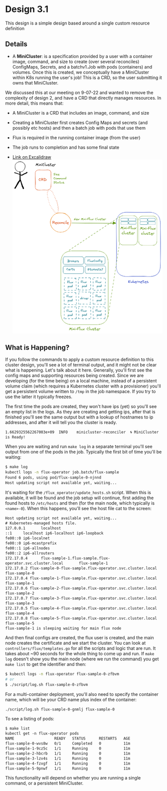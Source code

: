 # Design 3.1

This design is a simple design based around a single custom resource definition

## Details

 - A **MiniCluster**: is a specification provided by a user with a container image, command, and size to create (over several reconciles) ConfigMaps, Secrets, and a batchv1.Job with pods (containers) and volumes. Once this is created, we conceptually have a MiniCluster within K8s running the user's job! This is a CRD, so the user submitting it owns that MiniCluster.

We discussed this at our meeting on 9-07-22 and wanted to remove the complexity of design 2, and have a CRD that directly manages resources. In more detail, this means that:

- A MiniCluster is a CRD that includes an image, command, and size
- Creating a MiniCluster first creates Config Maps and secrets (and possibly etc hosts) and then a batch job with pods that use them
- Flux is required in the running container image (from the user)
- The job runs to completion and has some final state

- [Link on Excalidraw](https://excalidraw.com/#json=3p1bpgBFeNWpqUJjrxDmi,wZPk1I0FHI4POAAJfIdNBg)
![design-three-team.png](design-three-team.png)

## What is Happening?

If you follow the commands to apply a custom resource definition to this cluster design,
you'll see a lot of terminal output, and it might not be clear what is happening. Let's talk about it here.
Generally, you'll first see the config maps and supporting resources
being created. Since we are developing (for the time being) on a local machine, instead of a persistent volume
claim (which requires a Kubernetes cluster with a provisioner) you'll get a persistent volume
written to `/tmp` in the job namespace. If you try to use the latter it typically freezes.

The first time the pods are created, they won't have ips (yet) so you'll see an empty list in the logs.
As they are creating and getting ips, after that is finished you'll see the same output but with a
lookup of hostnames to ip addresses, and after it will tell you the cluster is ready.

```
1.6629325562267003e+09  INFO    minicluster-reconciler  🌀 MiniCluster is Ready!
```
When you are waiting and run `make log` in a separate terminal you'll see output from one of the pods
in the job. Typically the first bit of time you'll be waiting:

```bash
$ make log
kubectl logs -n flux-operator job.batch/flux-sample
Found 6 pods, using pod/flux-sample-0-njnnd
Host updating script not available yet, waiting...
```
It's waiting for the `/flux_operator/update_hosts.sh` script. When this is available, it will be found
and the job setup will continue, first adding the found hosts to `/etc/hosts` and then (for the main node,
which typically is `<name>-0`). When this happens, you'll see the host file cat to the screen:

```console
Host updating script not available yet, waiting...
# Kubernetes-managed hosts file.
127.0.0.1       localhost
::1     localhost ip6-localhost ip6-loopback
fe00::0 ip6-localnet
fe00::0 ip6-mcastprefix
fe00::1 ip6-allnodes
fe00::2 ip6-allrouters
172.17.0.4      flux-sample-1.flux-sample.flux-operator.svc.cluster.local       flux-sample-1
172.17.0.2 flux-sample-0-flux-sample.flux-operator.svc.cluster.local flux-sample-0
172.17.0.4 flux-sample-1-flux-sample.flux-operator.svc.cluster.local flux-sample-1
172.17.0.6 flux-sample-2-flux-sample.flux-operator.svc.cluster.local flux-sample-2
172.17.0.7 flux-sample-3-flux-sample.flux-operator.svc.cluster.local flux-sample-3
172.17.0.5 flux-sample-4-flux-sample.flux-operator.svc.cluster.local flux-sample-4
172.17.0.8 flux-sample-5-flux-sample.flux-operator.svc.cluster.local flux-sample-5
flux-sample-1 is sleeping waiting for main flux node
```

And then final configs are created, the flux user is created, and the main
node creates the certificate and we start the cluster. You can look at
`controllers/flux/templates.go`
for all the scripts and logic that are run. It takes about ~90 seconds for the
whole thing to come up and run. If `make log` doesn't show you the main node
(where we run the command) you get `make list` to get the identifier and then:

```bash
$ kubectl logs -n flux-operator flux-sample-0-zfbvm
# or
$ ./script/log.sh flux-sample-0-zfbvm
```

For a multi-container deployment, you'll also need to specify the container name, which
will be your CRD name plus index of the container:

```bash
./script/log.sh flux-sample-0-gnmlj flux-sample-0
```

To see a listing of pods:

```console
$ make list
kubectl get -n flux-operator pods
NAME                  READY   STATUS      RESTARTS   AGE
flux-sample-0-wvs8w   0/1     Completed   0          11m
flux-sample-1-9cz5c   1/1     Running     0          11m
flux-sample-2-hbcrb   1/1     Running     0          11m
flux-sample-3-lzv4s   1/1     Running     0          11m
flux-sample-4-fzxgf   1/1     Running     0          11m
flux-sample-5-9pnwf   1/1     Running     0          11m
```
This functionality will depend on whether you are running a single command,
or a persistent MiniCluster.
